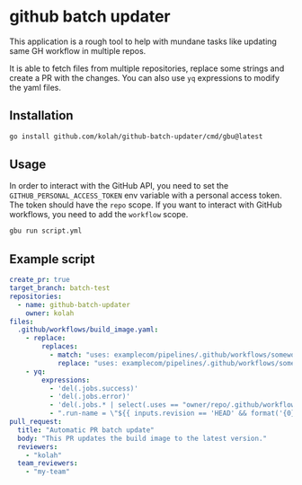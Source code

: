# github batch updater
This application is a rough tool to help with mundane tasks like updating same GH workflow in multiple repos.

It is able to fetch files from multiple repositories, replace some strings and create a PR with the changes.
You can also use `yq` expressions to modify the yaml files.

## Installation

```bash
go install github.com/kolah/github-batch-updater/cmd/gbu@latest
```
## Usage

In order to interact with the GitHub API, you need to set the `GITHUB_PERSONAL_ACCESS_TOKEN` env variable with a personal access token.
The token should have the `repo` scope. If you want to interact with GitHub workflows, you need to add the `workflow` scope.

```bash
gbu run script.yml
```

## Example script
```yaml
create_pr: true
target_branch: batch-test
repositories:
  - name: github-batch-updater
    owner: kolah
files:
  .github/workflows/build_image.yaml:
    - replace:
        replaces:
          - match: "uses: examplecom/pipelines/.github/workflows/someworkflow.yaml@v1.3"
            replace: "uses: examplecom/pipelines/.github/workflows/someworkflow.yaml@v1.6.7"
    - yq:
        expressions:
          - 'del(.jobs.success)'
          - 'del(.jobs.error)'
          - 'del(.jobs.* | select(.uses == "owner/repo/.github/workflows/some_workflow.yaml*"))'
          - ".run-name = \"${{ inputs.revision == 'HEAD' && format('{0}: revision {1}', inputs.environment_name, github.sha) || format('{0}: revision {1}', inputs.environment_name, inputs.revision) }}\""
pull_request:
  title: "Automatic PR batch update"
  body: "This PR updates the build image to the latest version."
  reviewers:
    - "kolah"
  team_reviewers:
    - "my-team"
```
